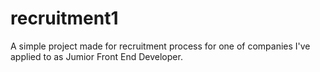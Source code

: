 # recruitment1

A simple project made for recruitment process for one of companies I've applied to as Jumior Front End Developer.
